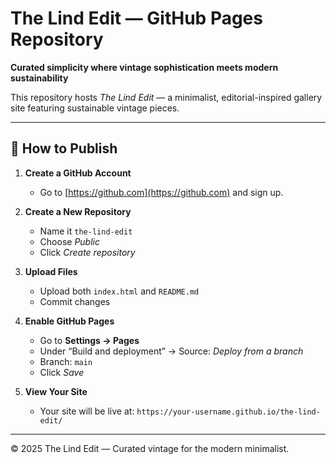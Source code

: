 # The Lind Edit — GitHub Pages Repository

**Curated simplicity where vintage sophistication meets modern sustainability**

This repository hosts *The Lind Edit* — a minimalist, editorial-inspired gallery site featuring sustainable vintage pieces.

---

## 🚀 How to Publish

1. **Create a GitHub Account**
   - Go to [https://github.com](https://github.com) and sign up.

2. **Create a New Repository**
   - Name it `the-lind-edit`
   - Choose *Public*
   - Click *Create repository*

3. **Upload Files**
   - Upload both `index.html` and `README.md`
   - Commit changes

4. **Enable GitHub Pages**
   - Go to **Settings → Pages**
   - Under “Build and deployment” → Source: *Deploy from a branch*
   - Branch: `main`
   - Click *Save*

5. **View Your Site**
   - Your site will be live at:
     `https://your-username.github.io/the-lind-edit/`

---

© 2025 The Lind Edit — Curated vintage for the modern minimalist.
